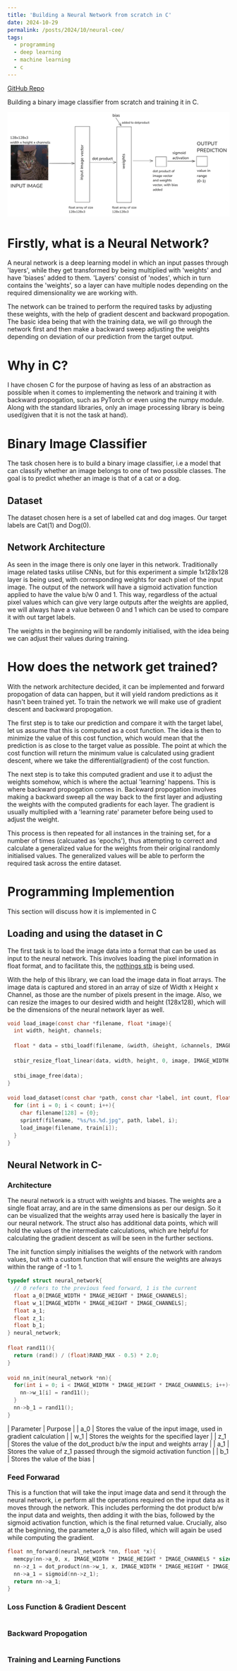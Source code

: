 ```yaml
---
title: 'Building a Neural Network from scratch in C'
date: 2024-10-29
permalink: /posts/2024/10/neural-cee/
tags:
  - programming
  - deep learning
  - machine learning
  - c
---
```


[GitHub Repo](https://github.com/ramselvaraj/neural-cee/)

Building a binary image classifier from scratch and training it in C.

![Diagram](/files/images/2024_10_29_neural_cee_1.png)

Firstly, what is a Neural Network?
======
A neural network is a deep learning model in which an input passes through 'layers', while they get transformed by being multiplied with 'weights' and have 'biases' added to them. 'Layers' consist of 'nodes', which in turn contains the 'weights', so a layer can have multiple nodes depending on the required dimensionality we are working with.

The network can be trained to perform the required tasks by adjusting these weights, with the help of gradient descent and backward propogation. The basic idea being that with the training data, we will go through the network first and then make a backward sweep adjusting the weights depending on deviation of our prediction from the target output.

Why in C?
======
I have chosen C for the purpose of having as less of an abstraction as possible when it comes to implementing the network and training it with backward propogation, such as PyTorch or even using the numpy module. Along with the standard libraries, only an image processing library is being used(given that it is not the task at hand).

Binary Image Classifier 
======
The task chosen here is to build a binary image classifier, i.e a model that can classify whether an image belongs to one of two possible classes. The goal is to predict whether an image is that of a cat or a dog.

Dataset
------
The dataset chosen here is a set of labelled cat and dog images. Our target labels are Cat(1) and Dog(0).

Network Architecture
------
As seen in the image there is only one layer in this network. Traditionally image related tasks utilise CNNs, but for this experiment a simple 1x128x128 layer is being used, with corresponding weights for each pixel of the input image. The output of the network will have a sigmoid activation function applied to have the value b/w 0 and 1. This way, regardless of the actual pixel values which can give very large outputs after the weights are applied, we will always have a value between 0 and 1 which can be used to compare it with out target labels.

The weights in the beginning will be randomly initialised, with the idea being we can adjust their values during training.

How does the network get trained?
======
With the network architecture decided, it can be implemented and forward propogation of data can happen, but it will yield random predictions as it hasn't been trained yet. To train the network we will make use of gradient descent and backward propogation.

The first step is to take our prediction and compare it with the target label, let us assume that this is computed as a cost function. The idea is then to minimize the value of this cost function, which would mean that the prediction is as close to the target value as possible. The point at which the cost function will return the minimum value is calculated using gradient descent, where we take the differential(gradient) of the cost function.

The next step is to take this computed gradient and use it to adjust the weights somehow, which is where the actual 'learning' happens. This is where backward propogation comes in. Backward propogation involves making a backward sweep all the way back to the first layer and adjusting the weights with the computed gradients for each layer. The gradient is usually multiplied with a 'learning rate' parameter before being used to adjust the weight.

This process is then repeated for all instances in the training set, for a number of times (calcuated as 'epochs'), thus attempting to correct and calculate a generalized value for the weights from their original randomly initialised values. The generalized values will be able to perform the required task across the entire dataset.

Programming Implemention
======
This section will discuss how it is implemented in C

Loading and using the dataset in C
------
The first task is to load the image data into a format that can be used as input to the neural network. This involves loading the pixel information in float format, and to facilitate this, the [nothings stb](https://github.com/nothings/stb) is being used.

With the help of this library, we can load the image data in float arrays. The image data is captured and stored in an array of size of Width x Height x Channel, as those are the number of pixels present in the image. Also, we can resize the images to our desired width and height (128x128), which will be the dimensions of the neural network layer as well. 
~~~ c
void load_image(const char *filename, float *image){
  int width, height, channels;

  float * data = stbi_loadf(filename, &width, &height, &channels, IMAGE_CHANNELS);

  stbir_resize_float_linear(data, width, height, 0, image, IMAGE_WIDTH, IMAGE_HEIGHT, 0, STBIR_RGB);

  stbi_image_free(data);
}

void load_dataset(const char *path, const char *label, int count, float train[][IMAGE_WIDTH*IMAGE_HEIGHT*IMAGE_CHANNELS]){
  for (int i = 0; i < count; i++){
    char filename[128] = {0};
    sprintf(filename, "%s/%s.%d.jpg", path, label, i);
    load_image(filename, train[i]);
  } 
}
~~~

Neural Network in C-
------
### Architecture
The neural network is a struct with weights and biases. The weights are a single float array, and are in the same dimensions as per our design. So it can be visualized that the weights array used here is basically the layer in our neural network. The struct also has additional data points, which will hold the values of the intermediate calculations, which are helpful for calculating the gradient descent as will be seen in the further sections.

The init function simply initialises the weights of the network with random values, but with a custom function that will ensure the weights are always within the range of -1 to 1.
~~~ c
typedef struct neural_network{
  // 0 refers to the previous feed forward, 1 is the current
  float a_0[IMAGE_WIDTH * IMAGE_HEIGHT * IMAGE_CHANNELS];
  float w_1[IMAGE_WIDTH * IMAGE_HEIGHT * IMAGE_CHANNELS];
  float a_1;
  float z_1;
  float b_1;
} neural_network;

float rand11(){
  return (rand() / (float)RAND_MAX - 0.5) * 2.0;
}

void nn_init(neural_network *nn){
  for(int i = 0; i < IMAGE_WIDTH * IMAGE_HEIGHT * IMAGE_CHANNELS; i++){
    nn->w_1[i] = rand11();
  }
  nn->b_1 = rand11();
}
~~~

| Parameter | Purpose |
| a_0 | Stores the value of the input image, used in gradient calculation |
| w_1 | Stores the weights for the specified layer |
| z_1 | Stores the value of the dot_product b/w the input and weights array |
| a_1 | Stores the value of z_1 passed through the sigmoid activation function |
| b_1 | Stores the value of the bias | 

### Feed Forwarad
This is a function that will take the input image data and send it through the neural network, i.e perform all the operations required on the input data as it moves through the network.
This includes performing the dot product b/w the input data and weights, then adding it with the bias, followed by the sigmoid activation function, which is the final returned value.
Crucially, also at the beginning, the parameter a_0 is also filled, which will again be used while computing the gradient.

~~~ c
float nn_forward(neural_network *nn, float *x){
  memcpy(nn->a_0, x, IMAGE_WIDTH * IMAGE_HEIGHT * IMAGE_CHANNELS * sizeof(float));
  nn->z_1 = dot_product(nn->w_1, x, IMAGE_WIDTH * IMAGE_HEIGHT * IMAGE_CHANNELS) + nn->b_1;
  nn->a_1 = sigmoid(nn->z_1);
  return nn->a_1;
}

~~~

### Loss Function & Gradient Descent

~~~ c

~~~

### Backward Propogation

~~~ c

~~~

### Training and Learning Functions

~~~ c

~~~
